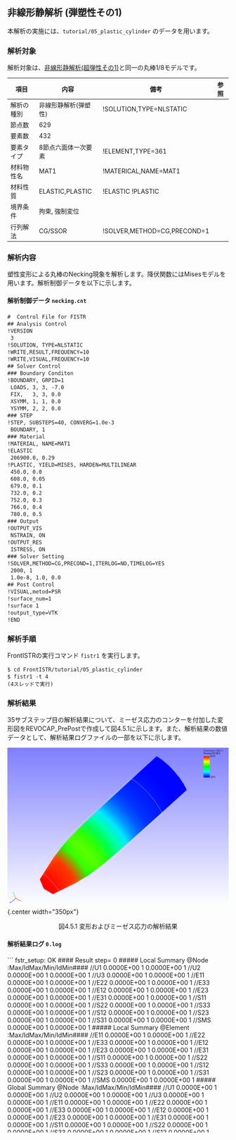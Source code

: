 ## 非線形静解析 (弾塑性その1)

本解析の実施には、`tutorial/05_plastic_cylinder` のデータを用います。

### 解析対象

解析対象は、[非線形静解析(超弾性その1)](tutorial_03.md)と同一の丸棒1/8モデルです。

 | 項目       | 内容                 | 備考                        | 参照 |
 |------------|----------------------|-----------------------------|------|
 | 解析の種別 | 非線形静解析(弾塑性) | !SOLUTION,TYPE=NLSTATIC     |      |
 | 節点数     | 629                  |                             |      |
 | 要素数     | 432                  |                             |      |
 | 要素タイプ | 8節点六面体一次要素  | !ELEMENT,TYPE=361           |      |
 | 材料物性名 | MAT1                 | !MATERICAL,NAME=MAT1        |      |
 | 材料性質   | ELASTIC,PLASTIC      | !ELASTIC    !PLASTIC        |      |
 | 境界条件   | 拘束, 強制変位       |                             |      |
 | 行列解法   | CG/SSOR              | !SOLVER,METHOD=CG,PRECOND=1 |      | 

### 解析内容

塑性変形による丸棒のNecking現象を解析します。降伏関数にはMisesモデルを用います。解析制御データを以下に示します。

#### 解析制御データ `necking.cnt`

```
#  Control File for FISTR
## Analysis Control
!VERSION
 3
!SOLUTION, TYPE=NLSTATIC
!WRITE,RESULT,FREQUENCY=10
!WRITE,VISUAL,FREQUENCY=10
## Solver Control
### Boundary Conditon
!BOUNDARY, GRPID=1
 LOADS, 3, 3, -7.0
 FIX,   3, 3, 0.0
 XSYMM, 1, 1, 0.0
 YSYMM, 2, 2, 0.0
### STEP
!STEP, SUBSTEPS=40, CONVERG=1.0e-3
 BOUNDARY, 1
### Material
!MATERIAL, NAME=MAT1
!ELASTIC
 206900.0, 0.29
!PLASTIC, YIELD=MISES, HARDEN=MULTILINEAR
 450.0, 0.0
 608.0, 0.05
 679.0, 0.1
 732.0, 0.2
 752.0, 0.3
 766.0, 0.4
 780.0, 0.5
### Output
!OUTPUT_VIS
 NSTRAIN, ON
!OUTPUT_RES
 ISTRESS, ON
### Solver Setting
!SOLVER,METHOD=CG,PRECOND=1,ITERLOG=NO,TIMELOG=YES
 2000, 1
 1.0e-8, 1.0, 0.0
## Post Control
!VISUAL,metod=PSR
!surface_num=1
!surface 1
!output_type=VTK
!END
```

### 解析手順

FrontISTRの実行コマンド `fistr1` を実行します。 

```
$ cd FrontISTR/tutorial/05_plastic_cylinder
$ fistr1 -t 4
(4スレッドで実行)
```

### 解析結果

35サブステップ目の解析結果について、ミーゼス応力のコンターを付加した変形図をREVOCAP_PrePostで作成して図4.5.1に示します。また、解析結果の数値データとして、解析結果ログファイルの一部を以下に示します。

![変形およびミーゼス応力の解析結果](./media/tutorial05_01.png){.center width="350px"}
<div style="text-align: center;">
図4.5.1 変形およびミーゼス応力の解析結果
</div>

#### 解析結果ログ `0.log`

<div style="height: 400px; overflow-y: scroll;">
```
 fstr_setup: OK
#### Result step=     0
 ##### Local Summary @Node    :Max/IdMax/Min/IdMin####
 //U1    0.0000E+00         1  0.0000E+00         1
 //U2    0.0000E+00         1  0.0000E+00         1
 //U3    0.0000E+00         1  0.0000E+00         1
 //E11   0.0000E+00         1  0.0000E+00         1
 //E22   0.0000E+00         1  0.0000E+00         1
 //E33   0.0000E+00         1  0.0000E+00         1
 //E12   0.0000E+00         1  0.0000E+00         1
 //E23   0.0000E+00         1  0.0000E+00         1
 //E31   0.0000E+00         1  0.0000E+00         1
 //S11   0.0000E+00         1  0.0000E+00         1
 //S22   0.0000E+00         1  0.0000E+00         1
 //S33   0.0000E+00         1  0.0000E+00         1
 //S12   0.0000E+00         1  0.0000E+00         1
 //S23   0.0000E+00         1  0.0000E+00         1
 //S31   0.0000E+00         1  0.0000E+00         1
 //SMS   0.0000E+00         1  0.0000E+00         1
 ##### Local Summary @Element :Max/IdMax/Min/IdMin####
 //E11   0.0000E+00         1  0.0000E+00         1
 //E22   0.0000E+00         1  0.0000E+00         1
 //E33   0.0000E+00         1  0.0000E+00         1
 //E12   0.0000E+00         1  0.0000E+00         1
 //E23   0.0000E+00         1  0.0000E+00         1
 //E31   0.0000E+00         1  0.0000E+00         1
 //S11   0.0000E+00         1  0.0000E+00         1
 //S22   0.0000E+00         1  0.0000E+00         1
 //S33   0.0000E+00         1  0.0000E+00         1
 //S12   0.0000E+00         1  0.0000E+00         1
 //S23   0.0000E+00         1  0.0000E+00         1
 //S31   0.0000E+00         1  0.0000E+00         1
 //SMS   0.0000E+00         1  0.0000E+00         1
 ##### Global Summary @Node    :Max/IdMax/Min/IdMin####
 //U1    0.0000E+00         1  0.0000E+00         1
 //U2    0.0000E+00         1  0.0000E+00         1
 //U3    0.0000E+00         1  0.0000E+00         1
 //E11   0.0000E+00         1  0.0000E+00         1
 //E22   0.0000E+00         1  0.0000E+00         1
 //E33   0.0000E+00         1  0.0000E+00         1
 //E12   0.0000E+00         1  0.0000E+00         1
 //E23   0.0000E+00         1  0.0000E+00         1
 //E31   0.0000E+00         1  0.0000E+00         1
 //S11   0.0000E+00         1  0.0000E+00         1
 //S22   0.0000E+00         1  0.0000E+00         1
 //S33   0.0000E+00         1  0.0000E+00         1
 //S12   0.0000E+00         1  0.0000E+00         1
 //S23   0.0000E+00         1  0.0000E+00         1
 //S31   0.0000E+00         1  0.0000E+00         1
 //SMS   0.0000E+00         1  0.0000E+00         1
 ##### Global Summary @Element :Max/IdMax/Min/IdMin####
 //E11   0.0000E+00         1  0.0000E+00         1
 //E22   0.0000E+00         1  0.0000E+00         1
 //E33   0.0000E+00         1  0.0000E+00         1
 //E12   0.0000E+00         1  0.0000E+00         1
 //E23   0.0000E+00         1  0.0000E+00         1
 //E31   0.0000E+00         1  0.0000E+00         1
 //S11   0.0000E+00         1  0.0000E+00         1
 //S22   0.0000E+00         1  0.0000E+00         1
 //S33   0.0000E+00         1  0.0000E+00         1
 //S12   0.0000E+00         1  0.0000E+00         1
 //S23   0.0000E+00         1  0.0000E+00         1
 //S31   0.0000E+00         1  0.0000E+00         1
 //SMS   0.0000E+00         1  0.0000E+00         1

 ...

#### Result step=    40
 ##### Local Summary @Node    :Max/IdMax/Min/IdMin####
 //U1    0.0000E+00         1 -3.4606E+00         7
 //U2    0.0000E+00         1 -3.4606E+00        13
 //U3    0.0000E+00         1 -7.0000E+00        38
 //E11  -3.8922E-02        38 -6.4666E-01        14
 //E22  -3.8922E-02        50 -6.4666E-01         6
 //E33   1.2914E+00         1  7.8682E-02        44
 //E12   2.5910E-01        10 -1.1813E-02       387
 //E23   9.7554E-03        91 -1.1753E+00        13
 //E31   9.7554E-03        88 -1.1753E+00         7
 //S11   2.6632E+02         1 -3.6916E+02       192
 //S22   2.6632E+02         1 -3.6916E+02       192
 //S33   1.0471E+03         1 -4.1469E+01       191
 //S12   7.2338E-01        53 -1.3479E+02       387
 //S23   5.9172E+01       191 -2.5727E+02        89
 //S31   5.9172E+01       191 -2.5727E+02        90
 //SMS   7.9063E+02        13  2.4706E+02       190
 ##### Local Summary @Element :Max/IdMax/Min/IdMin####
 //E11  -3.9027E-02       750 -5.5060E-01       345
 //E22  -3.9027E-02       750 -5.5060E-01       345
 //E33   1.1045E+00       345  7.8722E-02       750
 //E12   1.7067E-01       361 -1.6134E-02       414
 //E23  -2.0595E-05       756 -9.6480E-01       363
 //E31  -2.0595E-05       748 -9.6480E-01       354
 //S11   2.6751E+02       345 -3.9312E+02       399
 //S22   2.6751E+02       345 -3.9312E+02       399
 //S33   1.0447E+03       345 -4.7069E+01       426
 //S12   1.4870E+01       361 -1.4324E+02       442
 //S23   4.0405E+01       478 -2.8018E+02       393
 //S31   4.0405E+01       486 -2.8018E+02       380
 //SMS   7.7935E+02       345  2.3268E+02       480
 ##### Global Summary @Node    :Max/IdMax/Min/IdMin####
 //U1    0.0000E+00         1 -3.4606E+00         7
 //U2    0.0000E+00         1 -3.4606E+00        13
 //U3    0.0000E+00         1 -7.0000E+00        38
 //E11  -3.8922E-02        38 -6.4666E-01        14
 //E22  -3.8922E-02        50 -6.4666E-01         6
 //E33   1.2914E+00         1  7.8682E-02        44
 //E12   2.5910E-01        10 -1.1813E-02       387
 //E23   9.7554E-03        91 -1.1753E+00        13
 //E31   9.7554E-03        88 -1.1753E+00         7
 //S11   2.6632E+02         1 -3.6916E+02       192
 //S22   2.6632E+02         1 -3.6916E+02       192
 //S33   1.0471E+03         1 -4.1469E+01       191
 //S12   7.2338E-01        53 -1.3479E+02       387
 //S23   5.9172E+01       191 -2.5727E+02        89
 //S31   5.9172E+01       191 -2.5727E+02        90
 //SMS   7.9063E+02        13  2.4706E+02       190
 ##### Global Summary @Element :Max/IdMax/Min/IdMin####
 //E11  -3.9027E-02       750 -5.5060E-01       345
 //E22  -3.9027E-02       750 -5.5060E-01       345
 //E33   1.1045E+00       345  7.8722E-02       750
 //E12   1.7067E-01       361 -1.6134E-02       414
 //E23  -2.0595E-05       756 -9.6480E-01       363
 //E31  -2.0595E-05       748 -9.6480E-01       354
 //S11   2.6751E+02       345 -3.9312E+02       399
 //S22   2.6751E+02       345 -3.9312E+02       399
 //S33   1.0447E+03       345 -4.7069E+01       426
 //S12   1.4870E+01       361 -1.4324E+02       442
 //S23   4.0405E+01       478 -2.8018E+02       393
 //S31   4.0405E+01       486 -2.8018E+02       380
 //SMS   7.7935E+02       345  2.3268E+02       480
```
</div>
